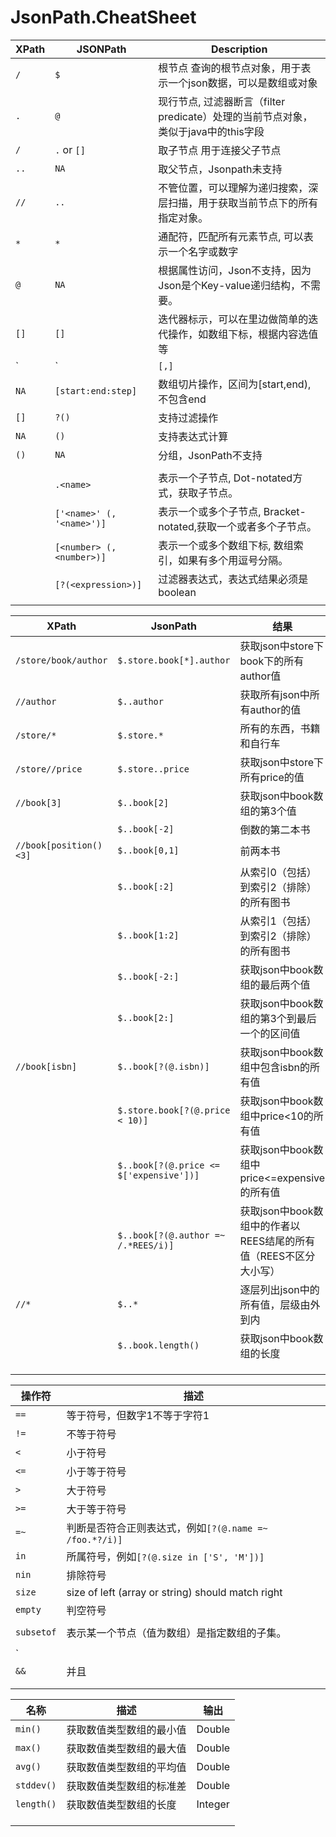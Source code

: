 # JsonPath.CheatSheet


| XPath | JSONPath                  | Description                                                                        |
| ----- | ------------------------- | ---------------------------------------------------------------------------------- |
| `/`   | `$`                       | 根节点  查询的根节点对象，用于表示一个json数据，可以是数组或对象                   |
| `.`   | `@`                       | 现行节点, 过滤器断言（filter predicate）处理的当前节点对象，类似于java中的this字段 |
| `/`   | `.` or `[]`               | 取子节点  用于连接父子节点                                                         |
| `..`  | `NA`                      | 取父节点，Jsonpath未支持                                                           |
| `//`  | `..`                      | 不管位置，可以理解为递归搜索，深层扫描，用于获取当前节点下的所有指定对象。         |
| `*`   | `*`                       | 通配符，匹配所有元素节点, 可以表示一个名字或数字                                   |
| `@`   | `NA`                      | 根据属性访问，Json不支持，因为Json是个Key-value递归结构，不需要。                  |
| `[]`  | `[]`                      | 迭代器标示，可以在里边做简单的迭代操作，如数组下标，根据内容选值等               |
| `|`   | `[,]`                     | 支持迭代器中做多选。                                                               |
| `NA`  | `[start:end:step]`        | 数组切片操作，区间为[start,end),不包含end                                          |
| `[]`  | `?()`                     | 支持过滤操作                                                                       |
| `NA`  | `()`                      | 支持表达式计算                                                                     |
| `()`  | `NA`                      | 分组，JsonPath不支持                                                               |
|       |                           |                                                                                    |
|       | `.<name>`                 | 表示一个子节点, Dot-notated方式，获取子节点。                                      |
|       | `['<name>' (, '<name>')]` | 表示一个或多个子节点, Bracket-notated,获取一个或者多个子节点。                     |
|       | `[<number> (, <number>)]` | 表示一个或多个数组下标, 数组索引，如果有多个用逗号分隔。                           |
|       | `[?(<expression>)]`       | 过滤器表达式，表达式结果必须是boolean                                              |
|       |                           |                                                                                    |


| XPath                  | JsonPath                                | 结果                                                             |
| ---------------------- | --------------------------------------- | ---------------------------------------------------------------- |
| `/store/book/author`   | `$.store.book[*].author`                | 获取json中store下book下的所有author值                            |
| `//author`             | `$..author`                             | 获取所有json中所有author的值                                     |
| `/store/*`             | `$.store.*`                             | 所有的东西，书籍和自行车                                         |
| `/store//price`        | `$.store..price`                        | 获取json中store下所有price的值                                   |
| `//book[3]`            | `$..book[2]`                            | 获取json中book数组的第3个值                                      |
|                        | `$..book[-2]`                           | 倒数的第二本书                                                   |
| `//book[position()<3]` | `$..book[0,1]`                          | 前两本书                                                         |
|                        | `$..book[:2]`                           | 从索引0（包括）到索引2（排除）的所有图书                         |
|                        | `$..book[1:2]`                          | 从索引1（包括）到索引2（排除）的所有图书                         |
|                        | `$..book[-2:]`                          | 获取json中book数组的最后两个值                                   |
|                        | `$..book[2:]`                           | 获取json中book数组的第3个到最后一个的区间值                      |
| `//book[isbn]`         | `$..book[?(@.isbn)]`                    | 获取json中book数组中包含isbn的所有值                             |
|                        | `$.store.book[?(@.price < 10)]`         | 获取json中book数组中price<10的所有值                             |
|                        | `$..book[?(@.price <= $['expensive'])]` | 获取json中book数组中price<=expensive的所有值                     |
|                        | `$..book[?(@.author =~ /.*REES/i)]`     | 获取json中book数组中的作者以REES结尾的所有值（REES不区分大小写） |
| `//*`                  | `$..*`                                  | 逐层列出json中的所有值，层级由外到内                             |
|                        | `$..book.length()`                      | 获取json中book数组的长度                                         |
|                        |                                         |                                                                  |
|                        |                                         |                                                                  |
|                        |                                         |                                                                  |


| 操作符     | 描述                                                   |
| ---------- | ------------------------------------------------------ |
| `==`       | 等于符号，但数字1不等于字符1                           |
| `!=`       | 不等于符号                                             |
| `<`        | 小于符号                                               |
| `<=`       | 小于等于符号                                           |
| `>`        | 大于符号                                               |
| `>=`       | 大于等于符号                                           |
| `=~`       | 判断是否符合正则表达式，例如`[?(@.name =~ /foo.*?/i)]` |
| `in`       | 所属符号，例如`[?(@.size in ['S', 'M'])]`              |
| `nin`      | 排除符号                                               |
| `size`     | size of left (array or string) should match right      |
| `empty`    | 判空符号                                               |
|            |                                                        |
| `subsetof` | 表示某一个节点（值为数组）是指定数组的子集。           |
|            |                                                        |
| `||`       | 或者                                                   |
| `&&`       | 并且                                                   |
|            |                                                        |
|            |                                                        |


| 名称       | 描述                     | 输出    |
| ---------- | ------------------------ | ------- |
| `min()`    | 获取数值类型数组的最小值 | Double  |
| `max()`    | 获取数值类型数组的最大值 | Double  |
| `avg()`    | 获取数值类型数组的平均值 | Double  |
| `stddev()` | 获取数值类型数组的标准差 | Double  |
| `length()` | 获取数值类型数组的长度   | Integer |
|            |                          |         |
|            |                          |         |
|            |                          |         |
